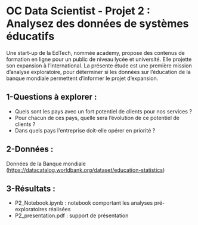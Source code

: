 # OC Data Scientist - Projet 2 : Analysez des données de systèmes éducatifs
Une start-up de la EdTech, nommée academy, propose des contenus de formation en ligne pour un public de niveau lycée et université.
Elle projette son expansion à l’international.
La présente étude est une première mission d’analyse exploratoire, pour déterminer si les données sur l’éducation de la banque mondiale permettent d’informer le projet d’expansion.

## 1-Questions à explorer :
- Quels sont les pays avec un fort potentiel de clients pour nos services ?
- Pour chacun de ces pays, quelle sera l’évolution de ce potentiel de clients ?
- Dans quels pays l'entreprise doit-elle opérer en priorité ?

## 2-Données :
Données de la Banque mondiale (https://datacatalog.worldbank.org/dataset/education-statistics)

## 3-Résultats :
- P2_Notebook.ipynb : notebook comportant les analyses pré-exploratoires réalisées
- P2_presentation.pdf : support de présentation
